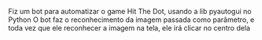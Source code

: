 Fiz um bot para automatizar o game Hit The Dot, usando a lib pyautogui no Python
O bot faz o reconhecimento da imagem passada como parâmetro, e toda vez que ele reconhecer a imagem na tela, ele irá clicar no centro dela
